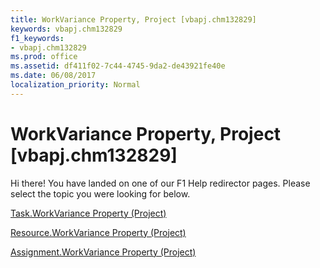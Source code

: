 ```yaml
---
title: WorkVariance Property, Project [vbapj.chm132829]
keywords: vbapj.chm132829
f1_keywords:
- vbapj.chm132829
ms.prod: office
ms.assetid: df411f02-7c44-4745-9da2-de43921fe40e
ms.date: 06/08/2017
localization_priority: Normal
---
```



# WorkVariance Property, Project [vbapj.chm132829]

Hi there! You have landed on one of our F1 Help redirector pages. Please select the topic you were looking for below.

[Task.WorkVariance Property (Project)](http://msdn.microsoft.com/library/93e1222d-3df6-4a45-d908-339320106449%28Office.15%29.aspx)

[Resource.WorkVariance Property (Project)](http://msdn.microsoft.com/library/07d3c969-f331-13f4-0a0b-d82b7304be14%28Office.15%29.aspx)

[Assignment.WorkVariance Property (Project)](http://msdn.microsoft.com/library/e92fce82-213f-b412-cc4a-f3c93d11ad8f%28Office.15%29.aspx)

